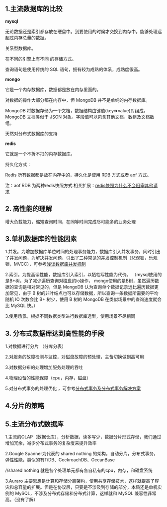 ## 1.主流数据库的比较

**mysql**

无论数据还是索引都存放在硬盘中。到要使用的时候才交换到内存中。能够处理远超过内存总量的数据。

关系型数据库。

在不同的引擎上有不同 的存储方式。

查询语句是使用传统的 SQL 语句，拥有较为成熟的体系，成熟度很高。


**mongo**

它是一个内存数据库，数据都是放在内存里面的。

对数据的操作大部分都在内存中，但 MongoDB 并不是单纯的内存数据库。

MongoDB 将数据存储为一个文档，数据结构由键值(key=>value)对组成。MongoDB 文档类似于 JSON 对象。字段值可以包含其他文档，数组及文档数组。

天然对分布式数据库的支持

**redis**

它就是一个不折不扣的内存数据库。

持久化方式：

Redis 所有数据都是放在内存中的，持久化是使用 RDB 方式或者 aof 方式。

注：aof RDB 为两种redis快照方式 相关扩展：[redis快照为什么不会阻塞其他请求](https://mp.weixin.qq.com/s/PJ1-D9XK3pd7fWUUpm4FyQ)


## 2. 高性能的理解

增大负载能力，缩短查询时间，在同等时间完成尽可能多的业务处理



## 3.单机数据库的性能因素

1.并发。为增加数据库单位时间的处理事务能力，数据库引入并发事务，同时引出了并发问题，为解决并发问题，引出了三种常见的并发控制机制（悲观锁，乐观锁，MVCC），可参考[浅谈数据库并发机制](https://draveness.me/database-concurrency-control)


2.索引。为提高读性能，数据库引入索引，以牺牲写性能为代价。
  （mysql使用的是B+树，为了减少遍历查询对磁盘的io操作，  mongo使用的是B树，虽然遍历数据的查询是相对常见的，但是 MongoDB 认为查询单个数据记录远比遍历数据更加常见，由于 B 树的非叶结点也可以存储数据，所以查询一条数据所需要的平均随机 IO 次数会比 B+ 树少，使用 B 树的 MongoDB 在类似场景中的查询速度就会比 MySQL 快。）

3.使用场景。根据不同数据类型进行数据库选型，使用场景不尽相同


## 3. 分布式数据库达到高性能的手段

1.对数据进行分片 （分库分表）

2.对服务的故障检测与监控，对磁盘故障的预处理，主备切换做到高可用

3.对数据分布的处理增加服务处理的吞吐

4.物理设备的性能保障（cpu，内存，磁盘）

5.对分布式事务的处理优化 ，可参考[分布式事务及分布式事务解决方案](https://juejin.im/post/5b5a0bf9f265da0f6523913b)


## 4.分片的策略




## 5.主流分布式数据库

1.主流的OLAP（数据仓库），分析数据，读多写少，数据分片形式存储，我们通过增加冗余，减少分布式事务的复杂度来提升效率

2.Google Spanner为代表的 shared nothing 的架构，自动分片，分布式事务，弹性性能，类似的有TiDB、CockroachDB、OceanBase

//shared nothing 就是各个处理单元都有各自私有的cpu，内存，和磁盘系统

3.Auraro 主要思想是计算和存储分离架构，使用共享存储技术，这样就提高了容灾和总容量的扩展。但是在协议层，只要是不涉及到存储的部分，本质还是单机实例的 MySQL，不涉及分布式存储和分布式计算，这样就和 MySQL 兼容性非常高。（没有了解）





